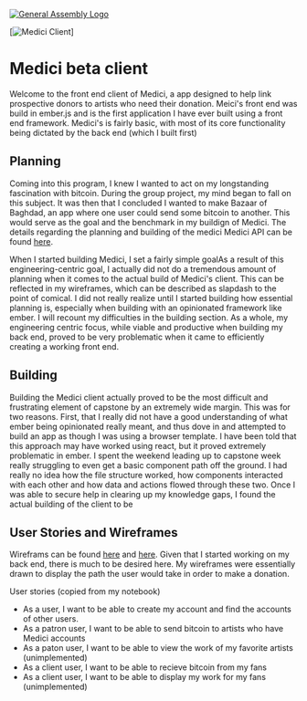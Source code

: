 [![General Assembly Logo](https://camo.githubusercontent.com/1a91b05b8f4d44b5bbfb83abac2b0996d8e26c92/687474703a2f2f692e696d6775722e636f6d2f6b6538555354712e706e67)](https://generalassemb.ly/education/web-development-immersive)

[![Medici Client](http://imgur.com/lLoKLvT)]
# Medici beta client

Welcome to the front end client of Medici, a app designed to help link prospective donors to artists who need their donation. Meici's front end was build in ember.js and is the first application I have ever built using a front end framework. Medici's is fairly basic, with most of its core functionality being dictated by the back end (which I built first) 

## Planning

Coming into this program, I knew I wanted to act on my longstanding fascination with bitcoin. During the group project, my mind began to fall on this subject. It was then that I concluded I wanted to make Bazaar of Baghdad, an app where one user could send some bitcoin to another. This would serve as the goal and the benchmark in my buildign of Medici. The details regarding the planning and building of the medici Medici API can be found [here](https://github.com/d00medman/mediciAPI). 

When I started building Medici, I set a fairly simple goalAs a result of this engineering-centric goal, I actually did not do a tremendous amount of planning when it comes to the actual build of Medici's client. This can be reflected in my wireframes, which can be described as slapdash to the point of comical. I did not really realize until I started building how essential planning is, especially when building with an opinionated framework like ember. I will recount my difficulties in the building section. As a whole, my engineering centric focus, while viable and productive when building my back end, proved to be very problematic when it came to efficiently creating a working front end.

## Building

Building the Medici client actually proved to be the most difficult and frustrating element of capstone by an extremely wide margin. This was for two reasons. First, that I really did not have a good understanding of what ember being opinionated really meant, and thus dove in and attempted to build an app as though I was using a browser template. I have been told that this approach may have worked using react, but it proved extremely problematic in ember. I spent the weekend leading up to capstone week really struggling to even get a basic component path off the ground. I had really no idea how the file structure worked, how components interacted with each other and how data and actions flowed through these two. Once I was able to secure help in clearing up my knowledge gaps, I found the actual building of the client to be 

## User Stories and Wireframes

Wireframs can be found [here](http://imgur.com/l1nFU93) and [here](http://imgur.com/uYxkDPd). Given that I started working on my back end, there is much to be desired here. My wireframes were essentially drawn to display the path the user would take in order to make a donation.

User stories (copied from my notebook)

-   As a user, I want to be able to create my account and find the accounts of other users.
-   As a patron user, I want to be able to send bitcoin to artists who have Medici accounts
-   As a paton user, I want to be able to view the work of my favorite artists (unimplemented)
-   As a client user, I want to be able to recieve bitcoin from my fans
-   As a client user, I want to be able to display my work for my fans (unimplemented)
